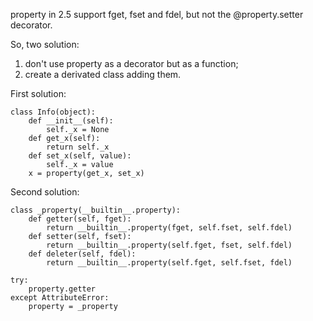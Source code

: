 property in 2.5 support fget, fset and fdel, but not the @property.setter decorator.

So, two solution:

 1. don't use property as a decorator but as a function;
 2. create a derivated class adding them.

First solution:

    class Info(object):
        def __init__(self):
            self._x = None
        def get_x(self): 
            return self._x
        def set_x(self, value): 
            self._x = value
        x = property(get_x, set_x)

Second solution:

    class _property(__builtin__.property):
        def getter(self, fget):
            return __builtin__.property(fget, self.fset, self.fdel)
        def setter(self, fset):
            return __builtin__.property(self.fget, fset, self.fdel)
        def deleter(self, fdel):
            return __builtin__.property(self.fget, self.fset, fdel)

    try:
        property.getter
    except AttributeError:
        property = _property
